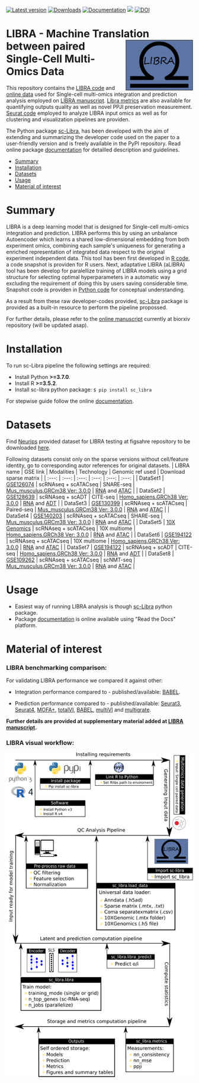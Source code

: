 [![Latest version](https://d25lcipzij17d.cloudfront.net/badge.svg?id=py&r=r&type=6e&v=0.0.48&x2=0)](https://pypi.org/project/sc-libra/)
[![Downloads](https://static.pepy.tech/personalized-badge/sc_libra?period=total&units=international_system&left_color=grey&right_color=green&left_text=Downloads)](https://pepy.tech/project/sc_libra)
[![Documentation](https://img.shields.io/readthedocs/sc-libra)](https://sc-libra.readthedocs.io/en/latest/)
[![](https://img.shields.io/badge/doi-10.1101/2021.01.27.428400-red.svg)](https://doi.org/10.1101/2021.01.27.428400)
[![DOI](https://img.shields.io/badge/doi-10.6084/m9.figshare.19466246-blue.svg?style=flat&labelColor=whitesmoke&logo=data%3Aimage%2Fpng%3Bbase64%2CiVBORw0KGgoAAAANSUhEUgAAAB8AAAAfCAYAAAAfrhY5AAAJsklEQVR42qWXd1DTaRrHf%2BiB2Hdt5zhrAUKz4IKEYu9IGiGFFJJQ0gkJCAKiWFDWBRdFhCQUF3UVdeVcRQEBxUI3yY9iEnQHb3bdW1fPubnyz%2F11M7lvEHfOQee2ZOYzPyDv%2B3yf9%2Fk95YX4fx%2BltfUt08GcFEuPR4U9hDDZ%2FVngIlhb%2FSiI6InkTgLzgDcgfvtnovhH4BzoVlrbwr55QnhCtBW4QHXnFrZbPBaQoBh4%2FSYH2EnpBEtqcDMVzB93wA%2F8AFwa23XFGcc8CkT3mxz%2BfXWtq9T9IQlLIXYEuHojudb%2BCM7Hgdq8ydi%2FAHiBXyY%2BLjwFlAEnS6Jnar%2FvnQVhvdzasad0eKvWZKe8hvDB2ofLZ%2FZEcWsh%2BhyIuyO5Bxs2iZIE4nRv7NWAb0EO8AC%2FWPxjYAWuOEX2MSXZVgPxzmRL3xKz3ScGpx6p6QnOx4mDIFqO0w6Q4fEhO5IzwxlSwyD2FYHzwAW%2BAZ4fEsf74gCumykwNHskLM7taQxLYjjIyy8MUtraGhTWdkfhkFJqtvuVl%2F9l2ZquDfEyrH8B0W06nnpH3JtIyRGpH1iJ6SfxDIHjRXHJmdQjLpfHeN54gnfFx4W9QRnovx%2FN20aXZeTD2J84hn3%2BqoF2Tqr14VqTPUCIcP%2B5%2Fly4qC%2BUL3sYxSvNj1NwsVYPsWdMUfomsdkYm3Tj0nbV0N1wRKwFe1MgKACDIBdMAhPE%2FwicwNWxll8Ag40w%2BFfhibJkGHmutjYeQ8gVlaN%2BjO51nDysa9TwNUFMqaGbKdRJZFfOJSp6mkRKsv0rRIpEVWjAvyFkxNOEpwvcAVPfEe%2Bl8ojeNTx3nXLBcWRrYGxSRjDEk0VlpxYrbe1ZmaQ5xuT0u3r%2B2qe5j0J5uytiZPGsRL2Jm32AldpxPUNJ3jmmsN4x62z1cXrbedXBQf2yvIFCeZrtyicZZG2U2nrrBJzYorI2EXLrvTfCSB43s41PKEvbZDEfQby6L4JTj%2FfIwam%2B4%2BwucBu%2BDgNK05Nle1rSt9HvR%2FKPC4U6LTfvUIaip1mjIa8fPzykii23h2eanT57zQ7fsyYH5QjywwlooAUcAdOh5QumgTHx6aAO7%2FL52eaQNEShrxfhL6albEDmfhGflrsT4tps8gTHNOJbeDeBlt0WJWDHSgxs6cW6lQqyg1FpD5ZVDfhn1HYFF1y4Eiaqa18pQf3zzYMBhcanlBjYfgWNayAf%2FASOgklu8bmgD7hADrk4cRlOL7NSOewEcbqSmaivT33QuFdHXj5sdvjlN5yMDrAECmdgDWG2L8P%2BAKLs9ZLZ7dJda%2BB4Xl84t7QvnKfvpXJv9obz2KgK8dXyqISyV0sXGZ0U47hOA%2FAiigbEMECJxC9aoKp86re5O5prxOlHkcksutSQJzxZRlPZmrOKhsQBF5zEZKybUC0vVjG8PqOnhOq46qyDTDnj5gZBriWCk4DvXrudQnXQmnXblebhAC2cCB6zIbM4PYgGl0elPSgIf3iFEA21aLdHYLHUQuVkpgi02SxFdrG862Y8ymYGMvXDzUmiX8DS5vKZyZlGmsSgQqfLub5RyLNS4zfDiZc9Edzh%2FtCE%2BX8j9k%2FqWB071rcZyMImne1SLkL4GRw4UPHMV3jjwEYpPG5uW5fAEot0aTSJnsGAwHJi2nvF1Y5OIqWziVCQd5NT7t6Q8guOSpgS%2Fa1dSRn8JGGaCD3BPXDyQRG4Bqhu8XrgAp0yy8DMSvvyVXDgJcJTcr1wQ2BvFKf65jqhvmxXUuDpGBlRvV36XvGjQzLi8KAKT2lYOnmxQPGorURSV0NhyTIuIyqOmKTMhQ%2BieEsgOgpc4KBbfDM4B3SIgFljvfHF6cef7qpyLBXAiQcXvg5l3Iunp%2FWv4dH6qFziO%2BL9PbrimQ9RY6MQphEfGUpOmma7KkGzuS8sPUFnCtIYcKCaI9EXo4HlQLgGrBjbiK5EqMj2AKWt9QWcIFMtnVvQVDQV9lXJJqdPVtUQpbh6gCI2Ov1nvZts7yYdsnvRgxiWFOtNJcOMVLn1vgptVi6qrNiFOfEjHCDB3J%2BHDLqUB77YgQGwX%2Fb1eYna3hGKdlqJKIyiE4nSbV8VFgxmxR4b5mVkkeUhMgs5YTi4ja2XZ009xJRHdkfwMi%2BfocaancuO7h%2FMlcLOa0V%2FSw6Dq47CumRQAKhgbOP8t%2BMTjuxjJGhXCY6XpmDDFqWlVYbQ1aDJ5Cptdw4oLbf3Ck%2BdWkVP0LpH7s9XLPXI%2FQX8ws%2Bj2In63IcRvOOo%2BTTjiN%2BlssfRsanW%2B3REVKoavBOAPTXABW4AL7e4NygHdpAKBscmlDh9Jysp4wxbnUNna3L3xBvyE1jyrGIkUHaqQMuxhHElV6oj1picvgL1QEuS5PyZTEaivqh5vUCKJqOuIgPFGESns8kyFk7%2FDxyima3cYxi%2FYOQCj%2F%2B9Ms2Ll%2Bhn4FmKnl7JkGXQGDKDAz9rUGL1TIlBpuJr9Be2JjK6qPzyDg495UxXYF7JY1qKimw9jWjF0iV6DRIqE%2B%2FeWG0J2ofmZTk0mLYVd4GLiFCOoKR0Cg727tWq981InYynvCuKW43aXgEjofVbxIqrm0VL76zlH3gQzWP3R3Bv9oXxclrlO7VVtgBRpSP4hMFWJ8BrUSBCJXC07l40X4jWuvtc42ofNCxtlX2JH6bdeojXgTh5TxOBKEyY5wvBE%2BACh8BtOPNPkApjoxi5h%2B%2FFMQQNpWvZaMH7MKFu5Ax8HoCQdmGkJrtnOiLHwD3uS5y8%2F2xTSDrE%2F4PT1yqtt6vGe8ldMBVMEPd6KwqiYECHDlfbvzphcWP%2BJiZuL5swoWQYlS%2Br7Yu5mNUiGD2retxBi9fl6RDGn4Ti9B1oyYy%2BMP5G87D%2FCpRlvdnuy0PY6RC8BzTA40NXqckQ9TaOUDywkYsudxJzPgyDoAWn%2BB6nEFbaVxxC6UXjJiuDkW9TWq7uRBOJocky9iMfUhGpv%2FdQuVVIuGjYqACbXf8aa%2BPeYNIHZsM7l4s5gAQuUAzRUoT51hnH3EWofXf2vkD5HJJ33vwE%2FaEWp36GHr6GpMaH4AAPuqM5eabH%2FhfG9zcCz4nN6cPinuAw6IHwtvyB%2FdO1toZciBaPh25U0ducR2PI3Zl7mokyLWKkSnEDOg1x5fCsJE9EKhH7HwFNhWMGMS7%2BqxyYsbHHRUDUH4I%2FAheQY7wujJNnFUH4KdCju83riuQeHU9WEqNzjsJFuF%2FdTDAZ%2FK7%2F1WaAU%2BAWymT59pVMT4g2AxcwNa0XEBDdBDpAPvgDIH73R25teeuAF5ime2Ul0OUIiG4GpSAEJeYW9wDTf43wfwHgHLKJoPznkwAAAABJRU5ErkJggg%3D%3D)](http://dx.doi.org/10.6084/m9.figshare.19466246)

LIBRA - Machine Translation between paired <img src="gaf/figures/LIBRA_icon_2.png" width="181px" align="right" />  
Single-Cell Multi-Omics Data 
===========
This repository contains the [LIBRA code](https://github.com/TranslationalBioinformaticsUnit/LIBRA/blob/main/code_snapshots/) and [online data](#datasets) used for Single-cell multi-omics integration and prediction analysis employed on [LIBRA manuscript](https://www.biorxiv.org/content/10.1101/2021.01.27.428400v2). [Libra metrics](https://github.com/TranslationalBioinformaticsUnit/LIBRA/blob/main/code_snapshots/R/LIBRA_code/) are also available for quantifying outputs quality as well as novel PPJI preservation measurement. [Seurat code](https://github.com/TranslationalBioinformaticsUnit/LIBRA/blob/main/code_snapshots/R/Seurat_code/) employed to analyze LIBRA input omics as well as for clustering and visualization pipelines are providen. 

The Python package [sc-Libra](https://pypi.org/project/sc-libra/), has been developed with the aim of extending and summarizing the developer code used on the paper to a user-friendly version and is freely available in the PyPI repository. Read online package [documentation](https://sc-libra.readthedocs.io/en/latest/) for detailled description and guidelines.

- [Summary](#summary)
- [Installation](#installation)
- [Datasets](#datasets)
- [Usage](#usage)
- [Material of interest](#material-of-interest)

# Summary
LIBRA is a deep learning model that is designed for Single-cell multi-omics integration and prediction. LIBRA performs this by using an unbalance Autoencoder which learns a shared low-dimensional embedding from both experiment omics, combining each sample's uniqueness for generating a enriched representation of integrated data respect to the original experiment independent data. This tool has been first developed in [R code](https://github.com/TranslationalBioinformaticsUnit/LIBRA/blob/main/code_snapshots/R/LIBRA_code/), a code snapshot is providen for R users. Next, adaptative LIBRA (aLIBRA) tool has been develop for paralellize training of LIBRA models using a grid structure for selecting optimal hyperparameters in a automatic way excluding the requirement of doing this by users saving considerable time. Snapshot code is providen in [Python code](https://github.com/TranslationalBioinformaticsUnit/LIBRA/blob/main/code_snapshots/Python/LIBRA_fine_tune_code/) for conceptual understanding.

As a result from these raw developer-codes provided, [sc-Libra](https://pypi.org/project/sc-libra/) package is provided as a built-in resource to perform the pipeline propossed.

For further details, please refer to the [online manuscript](https://www.biorxiv.org/content/10.1101/2021.01.27.428400v2) currently at biorxiv repository (will be updated asap).

# Installation
 
To run sc-Libra pipeline the following settings are required:
- Install Python **>=3.7.0**.
- Install R **>=3.5.2**.
- Install sc-libra python package:
      ```
      $ pip install sc_libra
      ```

For stepwise guide follow the online [documentation](https://sc-libra.readthedocs.io/en/latest/).

# Datasets  
Find [Neurips](https://openproblems.bio/neurips_2021/) provided dataset for LIBRA testing at figsahre repository to be downloaded [here](https://figshare.com/s/d7ad0c6b8285e75de40f). 

Following datasets consist only on the sparse versions without cell/feature identity, go to corresponding autor references for original datasets.
| LIBRA name | GSE link | Modalities | Technology | Genomic ref used | Download sparse matrix |
|    :---:    |    :---:    |    :---:    |    :---:    |    :---:    |    :---:    |
| DataSet1 | [GSE126074](https://www.ncbi.nlm.nih.gov/geo/query/acc.cgi?acc=GSE126074) | scRNAseq + scATACseq | SNARE-seq | [Mus_musculus.GRCm38 Ver: 3.0.0](https://support.10xgenomics.com/single-cell-gene-expression/software/release-notes/build#) | [RNA](https://figshare.com/s/c9b87f4ac1d1c030e128) and [ATAC](https://figshare.com/s/9ff9ea93a2108478bb36) |
| DataSet2 | [GSE128639](https://www.ncbi.nlm.nih.gov/geo/query/acc.cgi) | scRNAseq + scADT | CITE-seq | [Homo_sapiens.GRCh38 Ver: 3.0.0](https://support.10xgenomics.com/single-cell-gene-expression/software/release-notes/build#) | [RNA](https://figshare.com/s/5f5cfa6fda4ae3512c0d) and [ADT](https://figshare.com/s/5e34cd80455398855ad8) |
| DataSet3 | [GSE130399](https://www.ncbi.nlm.nih.gov/geo/query/acc.cgi) | scRNAseq + scATACseq | Paired-seq | [Mus_musculus.GRCm38 Ver: 3.0.0](https://support.10xgenomics.com/single-cell-gene-expression/software/release-notes/build#) | [RNA](https://figshare.com/s/a1f4a5ef0735d1b4167d) and [ATAC](https://figshare.com/s/80d9b9d84ada526668a6) |
| DataSet4 | [GSE140203](https://www.ncbi.nlm.nih.gov/geo/query/acc.cgi) | scRNAseq + scATACseq | SHARE-seq | [Mus_musculus.GRCm38 Ver: 3.0.0](https://support.10xgenomics.com/single-cell-gene-expression/software/release-notes/build#) | [RNA](https://figshare.com/s/71312a335649b04972b8) and [ATAC](https://figshare.com/s/0b581450cd6e1f8fb64c) |
| DataSet5 | [10X Genomics](https://support.10xgenomics.com/single-cell-multiome-atac-gex/datasets/1.0.0/pbmc_granulocyte_sorted_10k) | scRNAseq + scATACseq | 10X multiome | [Homo_sapiens.GRCh38 Ver: 3.0.0](https://support.10xgenomics.com/single-cell-gene-expression/software/release-notes/build#) | [RNA](https://figshare.com/s/90b237227f0cc07d075d) and [ATAC](https://figshare.com/s/4086bce6032f6a206a13) |
| DataSet6 | [GSE194122](https://www.ncbi.nlm.nih.gov/geo/query/acc.cgi) | scRNAseq + scATACseq | 10X multiome | [Homo_sapiens.GRCh38 Ver: 3.0.0](https://support.10xgenomics.com/single-cell-gene-expression/software/release-notes/build#) | [RNA](https://figshare.com/s/134562c3ec74a3a50c84) and [ATAC](https://figshare.com/s/378a630ec9c6ddadf4f5) |
| DataSet7 | [GSE194122](https://www.ncbi.nlm.nih.gov/geo/query/acc.cgi) | scRNAseq + scADT | CITE-seq | [Homo_sapiens.GRCh38 Ver: 3.0.0](https://support.10xgenomics.com/single-cell-gene-expression/software/release-notes/build#) | [RNA](https://figshare.com/s/41bdbfe7479e9729c800) and [ADT](https://figshare.com/s/975cd8a5bbc57c8d2c8c) |
| DataSet8 | [GSE109262](https://www.ncbi.nlm.nih.gov/geo/query/acc.cgi) | scRNAseq + scATACseq | scNMT-seq | [Mus_musculus.GRCm38 Ver: 3.0.0](https://support.10xgenomics.com/single-cell-gene-expression/software/release-notes/build#) | [RNA](https://figshare.com/s/4a158e6d243bcd45a171) and [ATAC](https://figshare.com/s/f13136b52f3b387d1a66) |

# Usage

- Easiest way of running LIBRA analysis is though [sc-Libra](https://pypi.org/project/sc-libra/) python package. 
- Package [documentation](https://sc-libra.readthedocs.io/en/latest/) is online available using "Read the Docs" platform.

# Material of interest

### LIBRA benchmarking comparison:
For validating LIBRA performance we compared it against other:

- Integration performance compared to - published/available: [BABEL](https://github.com/wukevin/babel).

- Prediction performance compared to - published/available: [Seurat3](https://satijalab.org/seurat/articles/integration_mapping.html), [Seurat4](https://github.com/satijalab/seurat), [MOFA+](https://biofam.github.io/MOFA2/index.html), [totalVI](https://github.com/YosefLab/scvi-tools), [BABEL](https://github.com/wukevin/babel), [multiVI](https://github.com/scverse/scvi-tutorials/blob/master/MultiVI_tutorial.ipynb) and [multigrate](https://github.com/theislab/multigrate).

**Further details are provided at supplementary material added at [LIBRA manuscript](https://www.biorxiv.org/content/10.1101/2021.01.27.428400v1).**

### LIBRA visual workflow:
![workflow.png](https://github.com/TranslationalBioinformaticsUnit/LIBRA/blob/main/gaf/figures/how_to.png)

